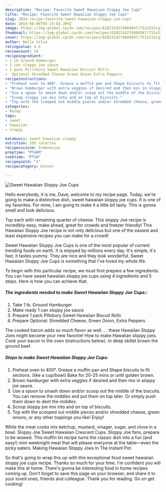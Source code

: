 ```yaml
---
description: "Recipe: Favorite Sweet Hawaiian Sloppy Joe Cups"
title: "Recipe: Favorite Sweet Hawaiian Sloppy Joe Cups"
slug: 3034-recipe-favorite-sweet-hawaiian-sloppy-joe-cups
date: 2019-08-06T05:15:03.309Z
image: https://img-global.cpcdn.com/recipes/628231d27480d947/751x532cq70/sweet-hawaiian-sloppy-joe-cups-recipe-main-photo.jpg
thumbnail: https://img-global.cpcdn.com/recipes/628231d27480d947/751x532cq70/sweet-hawaiian-sloppy-joe-cups-recipe-main-photo.jpg
cover: https://img-global.cpcdn.com/recipes/628231d27480d947/751x532cq70/sweet-hawaiian-sloppy-joe-cups-recipe-main-photo.jpg
author: Nelle Silva
ratingvalue: 4.5
reviewcount: 14
recipeingredient:
- 1 lb Ground Hamburger
- 1 can sloppy joe sauce
- 1 pack Pillsbury Sweet Hawaiian Biscuit Rolls
-  Optional Shredded Cheese Green Onion Extra Peppers
recipeinstructions:
- "Preheat oven to 400°. Grease a muffin pan and Shape biscuits to fit sections. (like a cup/bowl) Bake for 20-25 mins or until golden brown."
- "Brown hamburger with extra veggies if desired and then mix in sloppy joe sauce."
- "Use a spoon to smash down and/or scoop out the middle of the biscuits. You can remove the middles and put them on top later. Or simply push them down to dent the middles."
- "Scoop sloppy joe mix into and on top of biscuits."
- "Top with the scooped out middle pieces and/or shredded cheese, green onions, or any other toppings you like! Enjoy!"
categories:
- Resep
tags:
- sweet
- hawaiian
- sloppy

katakunci: sweet hawaiian sloppy
nutrition: 193 calories
recipecuisine: Indonesian
preptime: "PT40M"
cooktime: "PT1H"
recipeyield: "3"
recipecategory: Dinner

---
```



![Sweet Hawaiian Sloppy Joe Cups](https://img-global.cpcdn.com/recipes/628231d27480d947/751x532cq70/sweet-hawaiian-sloppy-joe-cups-recipe-main-photo.jpg)

Hello everybody, it is me, Dave, welcome to my recipe page. Today, we're going to make a distinctive dish, sweet hawaiian sloppy joe cups. It is one of my favorites. For mine, I am going to make it a little bit tasty. This is gonna smell and look delicious.

Top each with remaining quarter of cheese. This sloppy Joe recipe is incredibly easy, make ahead, great for crowds and freezer friendly! This Hawaiian Sloppy Joe recipe is not only delicious but one of the easiest and least expensive recipes you can make for a crowd!

Sweet Hawaiian Sloppy Joe Cups is one of the most popular of current trending foods on earth. It is enjoyed by millions every day. It's simple, it's fast, it tastes yummy. They are nice and they look wonderful. Sweet Hawaiian Sloppy Joe Cups is something that I've loved my whole life.


To begin with this particular recipe, we must first prepare a few ingredients. You can have sweet hawaiian sloppy joe cups using 4 ingredients and 5 steps. Here is how you can achieve that.

##### The ingredients needed to make Sweet Hawaiian Sloppy Joe Cups::

1. Take 1 lb. Ground Hamburger
1. Make ready 1 can sloppy joe sauce
1. Prepare 1 pack Pillsbury Sweet Hawaiian Biscuit Rolls
1. Prepare  Optional: Shredded Cheese, Green Onion, Extra Peppers


The cooked bacon adds so much flavor as well. . . these Hawaiian Sloppy Joes might become your new favorite! How to make Hawaiian sloppy joes. Cook your bacon in the oven (instructions below). In deep skillet brown the ground beef. 

##### Steps to make Sweet Hawaiian Sloppy Joe Cups:

1. Preheat oven to 400°. Grease a muffin pan and Shape biscuits to fit sections. (like a cup/bowl) Bake for 20-25 mins or until golden brown.
1. Brown hamburger with extra veggies if desired and then mix in sloppy joe sauce.
1. Use a spoon to smash down and/or scoop out the middle of the biscuits. You can remove the middles and put them on top later. Or simply push them down to dent the middles.
1. Scoop sloppy joe mix into and on top of biscuits.
1. Top with the scooped out middle pieces and/or shredded cheese, green onions, or any other toppings you like! Enjoy!


While the meat cooks mix ketchup, mustard, vinager, sugar, and clove in a bowl. Sloppy Joe Sweet Hawaiian Crescent Cups. Sloppy Joe fans, prepare to be wowed. This muffin tin recipe turns the classic dish into a fun (and easy!) mini weeknight meal that will please everyone at the table—even the picky eaters. Making Hawaiian Sloppy Joes In The Instant Pot. 

So that's going to wrap this up with this exceptional food sweet hawaiian sloppy joe cups recipe. Thanks so much for your time. I'm confident you will make this at home. There's gonna be interesting food in home recipes coming up. Don't forget to save this page on your browser, and share it to your loved ones, friends and colleague. Thank you for reading. Go on get cooking!
